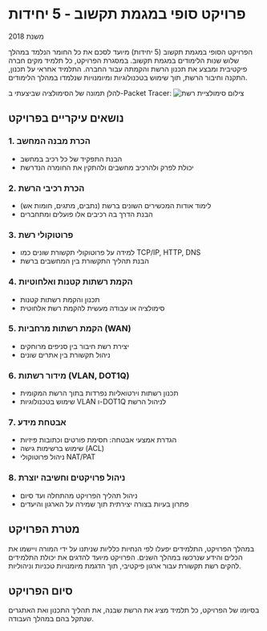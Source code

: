 # פרויקט סופי במגמת תקשוב - 5 יחידות 
משנת 2018

הפרויקט הסופי במגמת תקשוב (5 יחידות) מיועד לסכם את כל החומר הנלמד במהלך שלוש שנות הלימודים במגמת תקשוב. במסגרת הפרויקט, כל תלמיד מקים חברה פיקטיבית ומבצע את תכנון הרשת והקמתה עבור החברה. התלמיד אחראי על תכנון, התקנה וחיבור הרשת, תוך שימוש בטכנולוגיות ומיומנויות שנלמדו במהלך הלימודים.

להלן תמונה של הסימולציה שביצעתי ב-Packet Tracer:
![צילום סימולציית רשת](https://github.com/user-attachments/assets/eed9996e-5975-41e3-ae82-66f9d91d1987)


## נושאים עיקריים בפרויקט

### 1. הכרת מבנה המחשב
- הבנת התפקיד של כל רכיב במחשב
- יכולת לפרק ולהרכיב מחשבים ולהתקין את החומרה הנדרשת

### 2. הכרת רכיבי הרשת
- לימוד אודות המכשירים השונים ברשת (נתבים, מתגים, חומות אש)
- הבנת הדרך בה רכיבים אלו פועלים ומתחברים

### 3. פרוטוקולי רשת
- למידה על פרוטוקולי תקשורת שונים כמו TCP/IP, HTTP, DNS
- הבנת תהליך התקשורת בין המחשבים ברשת

### 4. הקמת רשתות קטנות ואלחוטיות
- תכנון והקמת רשתות קטנות
- סימולציה או עבודה מעשית להקמת רשת אלחוטית

### 5. הקמת רשתות מרחביות (WAN)
- יצירת רשת חיבור בין סניפים מרוחקים
- ניהול תקשורת בין אתרים שונים

### 6. מידור רשתות (VLAN, DOT1Q)
- תכנון רשתות וירטואליות נפרדות בתוך הרשת המקומית
- שימוש בטכנולוגיות VLAN ו-DOT1Q לניהול הרשת

### 7. אבטחת מידע
- הגדרת אמצעי אבטחה: חסימת פורטים וכתובות פיזיות
- שימוש ברשימות גישה (ACL)
- ניהול פרוטוקולי NAT/PAT

### 8. ניהול פרויקטים וחשיבה יוצרת
- ניהול תהליך הפרויקט מהתחלה ועד סיום
- פתרון בעיות בצורה יצירתית תוך שמירה על הארגון והיעדים

## מטרת הפרויקט

במהלך הפרויקט, התלמידים יפעלו לפי הנחיות כלליות שניתנו על ידי המורה ויישמו את הכלים והידע שנרכשו במהלך השנים. הפרויקט מיועד להדגים את יכולת התלמידים להקים רשת תקשורת עבור ארגון פיקטיבי, תוך הדגמת מיומנויות טכניות וניהוליות.

## סיום הפרויקט

בסיומו של הפרויקט, כל תלמיד מציג את הרשת שבנה, את תהליך התכנון ואת האתגרים שנתקל בהם במהלך העבודה.

